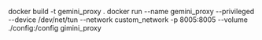 docker build  -t gemini_proxy .
docker run --name gemini_proxy --privileged  --device /dev/net/tun --network custom_network -p 8005:8005  --volume ./config:/config gimini_proxy
